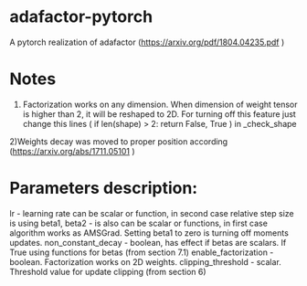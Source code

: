 # adafactor-pytorch
A pytorch realization of adafactor  (https://arxiv.org/pdf/1804.04235.pdf )

# Notes
1) Factorization works on any dimension. When dimension of weight tensor is higher than 2, it will be reshaped to 2D. For turning  off this feature  just change this lines ( if len(shape) > 2: return False, True ) in _check_shape 

2)Weights decay was moved to proper position according (https://arxiv.org/abs/1711.05101 )

# Parameters description:
lr - learning rate can be scalar or function, in second case relative step size is using
beta1, beta2 - is also can be scalar or functions, in first case algorithm works as AMSGrad. Setting beta1 to zero is turning off moments updates.
non_constant_decay - boolean, has effect if betas are scalars. If True using functions for betas (from section 7.1)
enable_factorization - boolean. Factorization works on 2D weights.
clipping_threshold - scalar. Threshold value for update clipping (from section 6)
